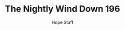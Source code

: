 ---
image: /assets/img/nwd/196_nwd_psalm_27_5_niv.png
title: The Nightly Wind Down 196
categories:
  - The Nightly Wind Down
author: Hope Staff
notes: The Nightly Wind Down 196
embed: >-
  EMBED_GOES_HERE
transcript: >-
  SOME LINES OF TEXT START HERE
---